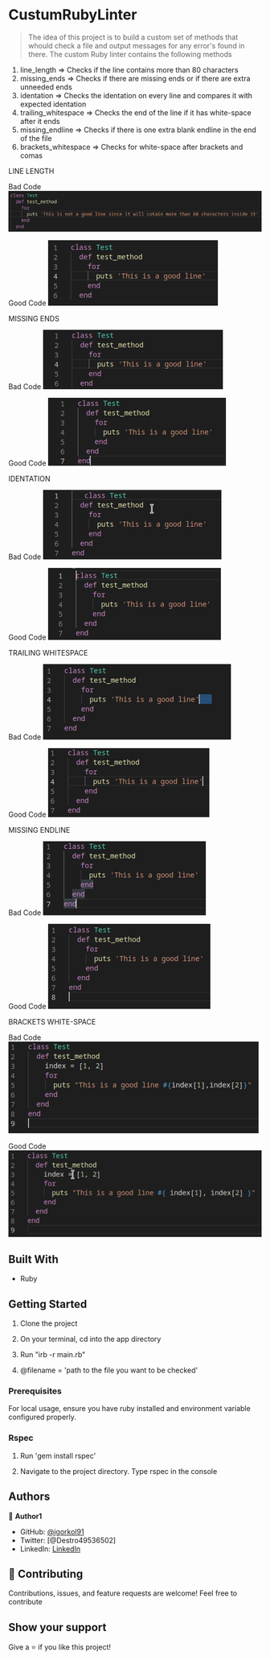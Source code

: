 # CustumRubyLinter

> The idea of this project is to build a custom set of methods that whould check a file and output messages
for any error's found in there.
The custom Ruby linter contains the following methods

1. line_length => Checks if the line contains more than 80 characters 
2. missing_ends => Checks if there are missing ends or if there are extra unneeded ends
3. identation => Checks the identation on every line and compares it with expected identation
4. trailing_whitespace => Checks the end of the line if it has white-space after it ends
5. missing_endline => Checks if there is one extra blank endline in the end of the file
6. brackets_whitespace => Checks for white-space after brackets and comas

LINE LENGTH

Bad Code
![Linters](./assets/line_length_badcode.png)

Good Code
![Linters](./assets/line_length_goodcode.png)

MISSING ENDS

Bad Code
![Linters](./assets/missing_ends_badcode.png)

Good Code
![Linters](./assets/missing_ends_goodcode.png)

IDENTATION

Bad Code
![Linters](./assets/identation_badcode.png)

Good Code
![Linters](./assets/identation_goodcode.png)

TRAILING WHITESPACE

Bad Code
![Linters](./assets/trailing_whitespace_badcode.png)

Good Code
![Linters](./assets/trailing_whitespace_goodcode.png)

MISSING ENDLINE

Bad Code
![Linters](./assets/missing_endline_badcode.png)

Good Code
![Linters](./assets/missing_endline_goodcode.png)

BRACKETS WHITE-SPACE

Bad Code
![Linters](./assets/brackets_whitespace_badcode.png)

Good Code
![Linters](./assets/brackets_whitespace_goodcode.png)



## Built With

- Ruby

## Getting Started

1. Clone the project
   
2. On your terminal, cd into the app directory

3. Run "irb -r main.rb"

4. @filename = 'path to the file you want to be checked'

### Prerequisites

For local usage, ensure you have ruby installed and environment variable configured properly.

### Rspec

1. Run 'gem install rspec'

2. Navigate to the project directory. Type rspec in the console

## Authors

:bust_in_silhouette: **Author1**

- GitHub: [@igorkol91](https://github.com/igorkol91)
- Twitter: [@Destro49536502]
- LinkedIn: [LinkedIn](https://linkedin.com/in/linkedinhandle)

## :handshake: Contributing

Contributions, issues, and feature requests are welcome!
Feel free to contribute

## Show your support

Give a ⭐️ if you like this project!

